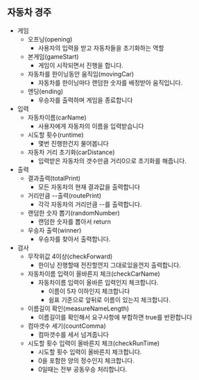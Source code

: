## 자동차 경주
* 게임
  * 오프닝(opening)
    * 사용자의 입력을 받고 자동차들을 초기화하는 역할
  * 본게임(gameStart)
    * 게임이 시작되면서 진행을 합니다.
  * 자동차를 한이닝동안 움직임(movingCar)
    * 자동차를 한이닝마다 랜덤한 숫자를 배정받아 움직입니다.
  * 엔딩(ending)
    * 우승자를 출력하며 게임을 종료합니다
* 입력
  * 자동차이름(carName)
    * 사용자에게 자동차의 이름을 입력받습니다
  * 시도할 횟수(runtime)
    * 몇번 진행한건지 물어봅니다
  * 자동차 거리 초기화(carDistance)
    * 입력받은 자동차의 갯수만큼 거리0으로 초기화를 해줍니다.
* 출력
  * 결과출력(totalPrint)
    * 모든 자동차의 현재 결과값을 출력합니다
  * 거리만큼 --출력(routePrint)
    * 각각 자동차의 거리만큼 --를 출력합니다.
  * 랜덤한 숫자 뽑기(randomNumber)
    * 랜덤한 숫자를 뽑아서 return
  * 우승자 출력(winner)
    * 우승자를 찾아서 출력합니다.
* 검사
  * 무작위값 4이상(checkForward)
    * 한이닝 진행할때 전진할껀지 그대로있을껀지 출력합니다.
  * 자동차이름 입력이 올바른지 체크(checkCarName)
    * 자동차이름 입력이 올바른 입력인지 체크합니다.
      * 이름이 5자 이하인지 체크합니다
      * 쉼표 기준으로 앞뒤로 이름이 있는지 체크합니다.
  * 이름길이 확인(measureNameLength)
    * 이름길이를 확인해서 요구사항에 부합하면 true를 반환합니다
  * 컴마갯수 세기(countComma)
    * 컴마갯수를 세서 넘겨줍니다
  * 시도할 횟수 입력이 올바른지 체크(checkRunTime)
    *  시도할 횟수 입력이 올바른지 체크합니다.
      * 0을 포함한 양의 정수인지 체크합니다.
      * 0일때는 전부 공동우승 처리합니다.